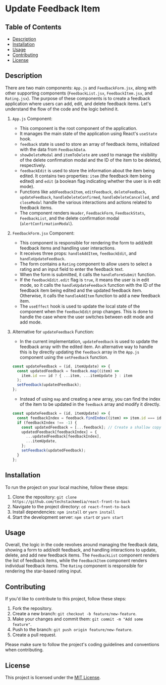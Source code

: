 # Update Feedback Item

## Table of Contents

- [Description](#description)
- [Installation](#installation)
- [Usage](#usage)
- [Contributing](#contributing)
- [License](#license)

## Description

There are two main components: `App.js` and `FeedbackForm.jsx`, along with other supporting components (`FeedbackList.jsx`, `FeedbackItem.jsx`, and `Rating.jsx`). The purpose of these components is to create a feedback application where users can add, edit, and delete feedback items. Let's understand the flow of the code and the logic behind it.

1. `App.js` Component:

   - This component is the root component of the application.
   - It manages the main state of the application using React's `useState` hook.
   - `feedback` state is used to store an array of feedback items, initialized with the data from `FeedbackData`.
   - `showDeleteModal` and `itemToDelete` are used to manage the visibility of the delete confirmation modal and the ID of the item to be deleted, respectively.
   - `feedbackEdit` is used to store the information about the item being edited. It contains two properties: `item` (the feedback item being edited) and `edit` (a boolean flag indicating whether the user is in edit mode).
   - Functions like `addFeedbackItem`, `editFeedback`, `deleteFeedback`, `updateFeedback`, `handleDeleteConfirmed`, `handleDeleteCancelled`, and `closeModal` handle the various interactions and actions related to feedback items.
   - The component renders `Header`, `FeedbackForm`, `FeedbackStats`, `FeedbackList`, and the delete confirmation modal (`alertConfirmationModal`).

2. `FeedbackForm.jsx` Component:

   - This component is responsible for rendering the form to add/edit feedback items and handling user interactions.
   - It receives three props: `handleAddItem`, `feedbackEdit`, and `handleUpdateFeedback`.
   - The form contains a `Rating` component to allow users to select a rating and an input field to enter the feedback text.
   - When the form is submitted, it calls the `handleFormSubmit` function.
   - If the `feedbackEdit.edit` flag is `true`, it means the user is in edit mode, so it calls the `handleUpdateFeedback` function with the ID of the feedback item being edited and the updated feedback item. Otherwise, it calls the `handleAddItem` function to add a new feedback item.
   - The `useEffect` hook is used to update the local state of the component when the `feedbackEdit` prop changes. This is done to handle the case where the user switches between edit mode and add mode.

3. Alternative for `updateFeedback` Function:

   - In the current implementation, `updateFeedback` is used to update the feedback array with the edited item. An alternative way to handle this is by directly updating the `feedback` array in the `App.js` component using the `setFeedback` function.

   ```jsx
   const updateFeedback = (id, itemUpdate) => {
     const updatedFeedback = feedback.map((item) =>
       item.id === id ? { ...item, ...itemUpdate } : item
     );
     setFeedback(updatedFeedback);
   };
   ```

   - Instead of using `map` and creating a new array, you can find the index of the item to be updated in the `feedback` array and modify it directly.

   ```jsx
   const updateFeedback = (id, itemUpdate) => {
     const feedbackIndex = feedback.findIndex((item) => item.id === id);
     if (feedbackIndex !== -1) {
       const updatedFeedback = [...feedback]; // Create a shallow copy of the feedback array
       updatedFeedback[feedbackIndex] = {
         ...updatedFeedback[feedbackIndex],
         ...itemUpdate,
       };
       setFeedback(updatedFeedback);
     }
   };
   ```

## Installation

To run the project on your local machine, follow these steps:

1. Clone the repository: `git clone https://github.com/techstackmedia/react-front-to-back`
2. Navigate to the project directory: `cd react-front-to-back`
3. Install dependencies: `npm install` or `yarn install`
4. Start the development server: `npm start` or `yarn start`

## Usage

Overall, the logic in the code revolves around managing the feedback data, showing a form to add/edit feedback, and handling interactions to update, delete, and add new feedback items. The `FeedbackList` component renders the list of feedback items, while the `FeedbackItem` component renders individual feedback items. The `Rating` component is responsible for rendering the star-based rating input.

## Contributing

If you'd like to contribute to this project, follow these steps:

1. Fork the repository.
2. Create a new branch: `git checkout -b feature/new-feature`.
3. Make your changes and commit them: `git commit -m "Add some feature"`.
4. Push to the branch: `git push origin feature/new-feature`.
5. Create a pull request.

Please make sure to follow the project's coding guidelines and conventions when contributing.

## License

This project is licensed under the [MIT License](https://opensource.org/licenses/MIT).
